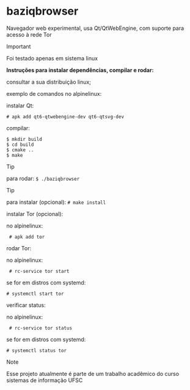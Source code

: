 # baziqbrowser
Navegador web experimental, usa Qt/QtWebEngine,  com suporte para acesso à rede Tor

> [!IMPORTANT]
Foi testado apenas em sistema linux

**Instruções para instalar dependências, compilar e rodar:**

consultar a sua distribuição linux;

exemplo de comandos no alpinelinux:

instalar Qt:

` # apk add qt6-qtwebengine-dev qt6-qtsvg-dev  `

compilar:

```
$ mkdir build
$ cd build
$ cmake ..
$ make
```

> [!TIP]
para rodar:
` $ ./baziqbrowser `

> [!TIP]
para instalar (opcional):
` # make install `

instalar Tor (opcional):

no alpinelinux:

` # apk add tor`

rodar Tor:

no alpinelinux:

` # rc-service tor start`

se for em distros com systemd:

` # systemctl start tor `

verificar status:

no alpinelinux:

` # rc-service tor status`

se for em distros com systemd:

` # systemctl status tor `

> [!NOTE]
Esse projeto atualmente é parte de um trabalho acadêmico do curso sistemas de informação UFSC

